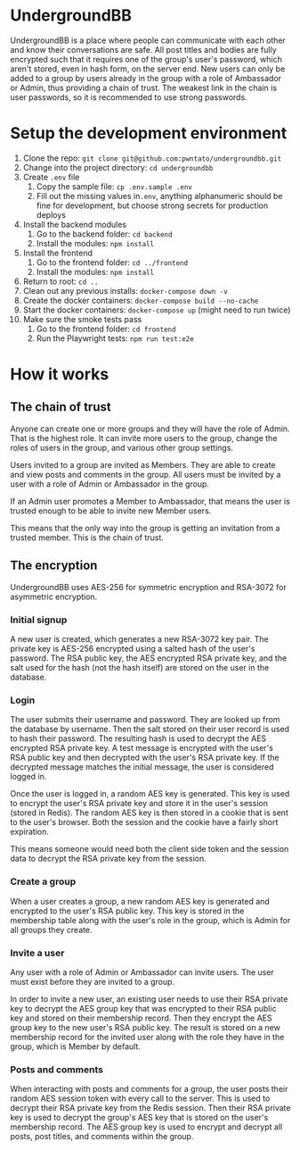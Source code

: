 # UndergroundBB

UndergroundBB is a place where people can communicate with each other and know their conversations are safe. All post titles and bodies are fully encrypted such that it requires one of the group's user's password, which aren't stored, even in hash form, on the server end. New users can only be added to a group by users already in the group with a role of Ambassador or Admin, thus providing a chain of trust. The weakest link in the chain is user passwords, so it is recommended to use strong passwords.

# Setup the development environment

1. Clone the repo: `git clone git@github.com:pwntato/undergroundbb.git`
1. Change into the project directory: `cd undergroundbb`
1. Create `.env` file
   1. Copy the sample file: `cp .env.sample .env`
   1. Fill out the missing values in`.env`, anything alphanumeric should be fine for development, but choose strong secrets for production deploys
1. Install the backend modules
   1. Go to the backend folder: `cd backend`
   1. Install the modules: `npm install`
1. Install the frontend
   1. Go to the frontend folder: `cd ../frontend`
   1. Install the modules: `npm install`
1. Return to root: `cd ..`
1. Clean out any previous installs: `docker-compose down -v`
1. Create the docker containers: `docker-compose build --no-cache`
1. Start the docker containers: `docker-compose up` (might need to run twice)
1. Make sure the smoke tests pass
   1. Go to the frontend folder: `cd frontend`
   1. Run the Playwright tests: `npm run test:e2e`

# How it works

## The chain of trust

Anyone can create one or more groups and they will have the role of Admin. That is the highest role. It can invite more users to the group, change the roles of users in the group, and various other group settings.

Users invited to a group are invited as Members. They are able to create and view posts and comments in the group. All users must be invited by a user with a role of Admin or Ambassador in the group.

If an Admin user promotes a Member to Ambassador, that means the user is trusted enough to be able to invite new Member users.

This means that the only way into the group is getting an invitation from a trusted member. This is the chain of trust.

## The encryption

UndergroundBB uses AES-256 for symmetric encryption and RSA-3072 for asymmetric encryption.

### Initial signup

A new user is created, which generates a new RSA-3072 key pair. The private key is AES-256 encrypted using a salted hash of the user's password. The RSA public key, the AES encrypted RSA private key, and the salt used for the hash (not the hash itself) are stored on the user in the database.

### Login

The user submits their username and password. They are looked up from the database by username. Then the salt stored on their user record is used to hash their password. The resulting hash is used to decrypt the AES encrypted RSA private key. A test message is encrypted with the user's RSA public key and then decrypted with the user's RSA private key. If the decrypted message matches the initial message, the user is considered logged in.

Once the user is logged in, a random AES key is generated. This key is used to encrypt the user's RSA private key and store it in the user's session (stored in Redis). The random AES key is then stored in a cookie that is sent to the user's browser. Both the session and the cookie have a fairly short expiration.

This means someone would need both the client side token and the session data to decrypt the RSA private key from the session.

### Create a group

When a user creates a group, a new random AES key is generated and encrypted to the user's RSA public key. This key is stored in the membership table along with the user's role in the group, which is Admin for all groups they create.

### Invite a user

Any user with a role of Admin or Ambassador can invite users. The user must exist before they are invited to a group. 

In order to invite a new user, an existing user needs to use their RSA private key to decrypt the AES group key that was encrypted to their RSA public key and stored on their membership record. Then they encrypt the AES group key to the new user's RSA public key. The result is stored on a new membership record for the invited user along with the role they have in the group, which is Member by default.

### Posts and comments

When interacting with posts and comments for a group, the user posts their random AES session token with every call to the server. This is used to decrypt their RSA private key from the Redis session. Then their RSA private key is used to decrypt the group's AES key that is stored on the user's membership record. The AES group key is used to encrypt and decrypt all posts, post titles, and comments within the group.
